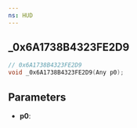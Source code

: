 ```yaml
---
ns: HUD
---
```

## _0x6A1738B4323FE2D9

```c
// 0x6A1738B4323FE2D9
void _0x6A1738B4323FE2D9(Any p0);
```


## Parameters
* **p0**: 

